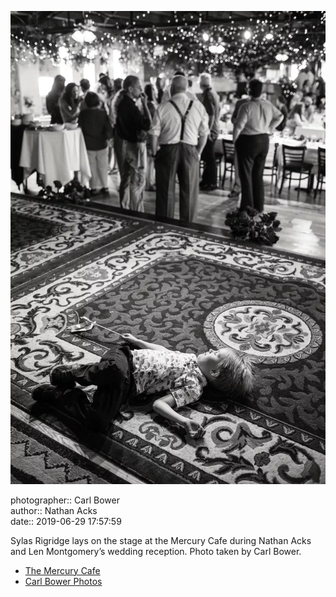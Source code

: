 ![Sylas Rigridge lays on the stage at the Mercury Cafe](assets/2019-06-29-set-3-the-reception-22.webp)

photographer:: Carl Bower  
author:: Nathan Acks  
date:: 2019-06-29 17:57:59

Sylas Rigridge lays on the stage at the Mercury Cafe during Nathan Acks and Len Montgomery’s wedding reception. Photo taken by Carl Bower.

* [The Mercury Cafe](http://mercurycafe.com)
* [Carl Bower Photos](https://carlbowerphotos.com)
